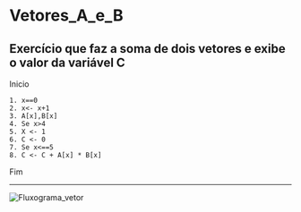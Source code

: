 # Vetores_A_e_B
Exercício que faz a soma de dois vetores e exibe o valor da variável C
------------------------------------------------------
Inicio

    1. x==0
    2. x<- x+1
    3. A[x],B[x]
    4. Se x>4 
    5. X <- 1
    6. C <- 0
    7. Se x<==5
    8. C <- C + A[x] * B[x]

Fim    
 
 
------------------------------------------------------
![Fluxograma_vetor](https://user-images.githubusercontent.com/103473067/173267792-ef012aff-24d3-483b-bc5a-1c6975b2c16a.png)
